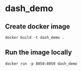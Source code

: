 # dash_demo


## Create docker image

```
docker build -t dash_demo .
```

## Run the image locally

```
docker run -p 8050:8050 dash_demo
```